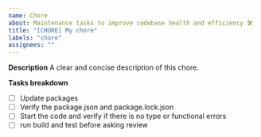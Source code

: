```yaml
---
name: Chore
about: Maintenance tasks to improve codebase health and efficiency 🛠️
title: "[CHORE] My chore"
labels: "chore"
assignees: ""
---
```


**Description**
A clear and concise description of this chore.

**Tasks breakdown**

- [ ] Update packages
- [ ] Verify the package.json and package.lock.json
- [ ] Start the code and verify if there is no type or functional errors
- [ ] run build and test before asking review
